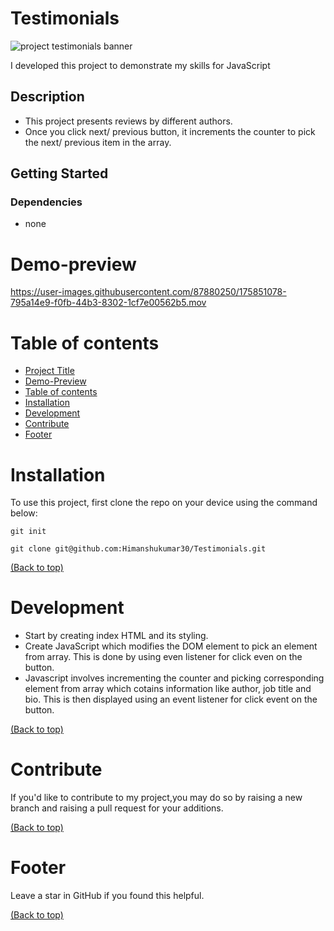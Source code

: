 # Testimonials

![project testimonials banner](https://user-images.githubusercontent.com/87880250/175851065-ad6970ef-4fac-4860-ab34-83e4491c982d.png)


I developed this project to demonstrate my skills for JavaScript

## Description

- This project presents reviews by different authors.
- Once you click next/ previous button, it increments the counter to pick the next/ previous item in the array.


## Getting Started

### Dependencies

- none

# Demo-preview



https://user-images.githubusercontent.com/87880250/175851078-795a14e9-f0fb-44b3-8302-1cf7e00562b5.mov



# Table of contents

- [Project Title](#Color-flipper)
- [Demo-Preview](#demo-preview)
- [Table of contents](#table-of-contents)
- [Installation](#installation)
- [Development](#development)
- [Contribute](#contribute)
- [Footer](#footer)

# Installation

To use this project, first clone the repo on your device using the command below:

```git init```

```git clone git@github.com:Himanshukumar30/Testimonials.git```

[(Back to top)](#table-of-contents)

# Development
- Start by creating index HTML and its styling.
- Create JavaScript which modifies the DOM element to pick an element from array. This is done by using even listener for click even on the button.
- Javascript involves incrementing the counter and picking corresponding element from array which cotains information like author, job title and bio. This is then displayed using an event listener for click event on the button. 

[(Back to top)](#table-of-contents)

# Contribute
If you'd like to contribute to my project,you may do so by raising a new branch and raising a pull request for your additions.

[(Back to top)](#table-of-contents)

# Footer

Leave a star in GitHub if you found this helpful.

[(Back to top)](#table-of-contents)
